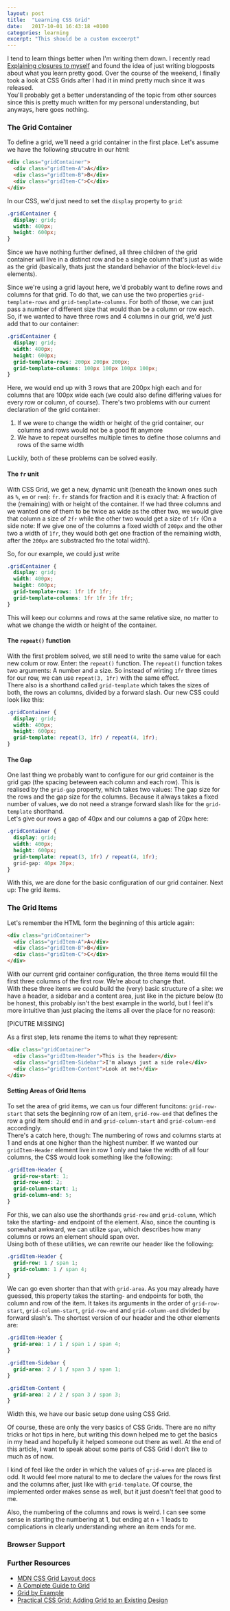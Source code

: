 ```yaml
---
layout: post
title:  "Learning CSS Grid"
date:   2017-10-01 16:43:18 +0100
categories: learning
excerpt: "This should be a custom exceerpt"
---
```


I tend to learn things better when I'm writing them down. I recently read [Explaining closures to myself](https://dev.to/damcosset/explaining-closures-telf) and found the idea of just writing blogposts about what you learn pretty good. Over the course of the weekend, I finally took a look at CSS Grids after I had it in mind pretty much since it was released.  
You'll probably get a better understanding of the topic from other sources since
this is pretty much written for my personal understanding, but anyways, here
goes nothing.

### The Grid Container
To define a grid, we'll need a grid container in the first place. Let's assume
we have the following strucutre in our html:

```html
<div class="gridContainer">
  <div class="gridItem-A">A</div>
  <div class="gridItem-B">B</div>
  <div class="gridItem-C">C</div>
</div>
```

In our CSS, we'd just need to set the `display` property to `grid`:

```css
.gridContainer {
  display: grid;
  width: 400px;
  height: 600px;
}
```

Since we have nothing further defined, all three children of the grid container will live in a distinct row and be a single column that's just as wide as the grid (basically, thats just the standard behavior of the block-level `div` elements).  

Since we're using a grid layout here, we'd probably want to define rows and columns for that grid. To do that, we can use the two properties `grid-template-rows` and `grid-template-columns`. For both of those, we can just pass a number of different size that would than be a column or row each. So, if we wanted to have three rows and 4 columns in our grid, we'd just add that to our container:

```css
.gridContainer {
  display: grid;
  width: 400px;
  height: 600px;
  grid-template-rows: 200px 200px 200px;
  grid-template-columns: 100px 100px 100px 100px;
}
```

Here, we would end up with 3 rows that are 200px high each and for columns that are 100px wide each (we could also define differing values for every row or column, of course). There's two problems with our current declaration of the grid container:  
1. If we were to change the width or height of the grid container, our columns and rows would not be a good fit anymore
2. We have to repeat ourselfes multiple times to define those columns and rows of the same width

Luckily, both of these problems can be solved easily.

#### The `fr` unit
With CSS Grid, we get a new, dynamic unit (beneath the known ones such as `%`, `em` or `rem`): `fr`. `fr` stands for fraction and it is exacly that: A fraction of the (remaining) with or height of the container. If we had three columns and we wanted one of them to be twice as wide as the other two, we would give that column a size of `2fr` while the other two would get a size of `1fr` (On a side note: If we give one of the columns a fixed width of `200px` and the other two a width of `1fr`, they would both get one fraction of the remaining width, after the `200px` are substracted fro the total width).  

So, for our example, we could just write  

```css
.gridContainer {
  display: grid;
  width: 400px;
  height: 600px;
  grid-template-rows: 1fr 1fr 1fr;
  grid-template-columns: 1fr 1fr 1fr 1fr;
}
```

This will keep our columns and rows at the same relative size, no matter to what we change the width or height of the container.

#### The `repeat()` function
With the first problem solved, we still need to write the same value for each new colum or row. Enter: the `repeat()` function. The `repeat()` function takes two arguments: A number and a size. So instead of wirting `1fr` three times for our row, we can use `repeat(3, 1fr)` with the same effect.  
There also is a shorthand called `grid-template` which takes the sizes of both, the rows an columns, divided by a forward slash. Our new CSS could look like this:

```css
.gridContainer {
  display: grid;
  width: 400px;
  height: 600px;
  grid-template: repeat(3, 1fr) / repeat(4, 1fr);
}
```

#### The Gap
One last thing we probably want to configure for our grid container is the grid gap (the spacing beteween each column and each row). This is realised by the `grid-gap` property, which takes two values: The gap size for the rows and the gap size for the columns. Because it always takes a fixed number of values, we do not need a strange forward slash like for the `grid-template` shorthand.  
Let's give our rows a gap of 40px and our columns a gap of 20px here:

```css
.gridContainer {
  display: grid;
  width: 400px;
  height: 600px;
  grid-template: repeat(3, 1fr) / repeat(4, 1fr);
  grid-gap: 40px 20px;
}
```

With this, we are done for the basic configuration of our grid container. Next up: The grid items.

### The Grid Items
Let's remember the HTML form the beginning of this article again:

```html
<div class="gridContainer">
  <div class="gridItem-A">A</div>
  <div class="gridItem-B">B</div>
  <div class="gridItem-C">C</div>
</div>
```

With our current grid container configuration, the three items would fill the first three columns of the first row. We're about to change that.  
With these three items we could build the (very) basic structure of a site: we have a header, a sidebar and a content area, just like in the picture below (to be honest, this probably isn't the best example in the world, but I feel it's more intuitive than just placing the items all over the place for no reason):

[PICUTRE MISSING]

As a first step, lets rename the items to what they represent:

```html
<div class="gridContainer">
  <div class="gridItem-Header">This is the header</div>
  <div class="gridItem-Sidebar">I'm always just a side role</div>
  <div class="gridItem-Content">Look at me!</div>
</div>
```

#### Setting Areas of Grid Items
To set the area of grid items, we can us four different funcitons: `grid-row-start` that sets the beginning row of an item, `grid-row-end` that defines the row a grid item should end in and `grid-column-start` and `grid-column-end` accordingly.  
There's a catch here, though: The numbering of rows and columns starts at 1 and ends at one higher than the highest number. If we wanted our `gridItem-Header` element live in row 1 only and take the width of all four columns, the CSS would look something like the following:

```css
.gridItem-Header {
  grid-row-start: 1;
  grid-row-end: 2;
  grid-column-start: 1;
  grid-column-end: 5;
}
```

For this, we can also use the shorthands `grid-row` and `grid-column`, which take the starting- and endpoint of the element. Also, since the counting is somewhat awkward, we can utilize `span`, which describes how many columns or rows an element should span over.  
Using both of these utilities, we can rewrite our header like the following:

```css
.gridItem-Header {
  grid-row: 1 / span 1;
  grid-column: 1 / span 4;
}
```

We can go even shorter than that with `grid-area`. As you may already have guessed, this property takes the starting- and endpoints for both, the column and row of the item. It takes its arguments in the order of `grid-row-start`, `grid-column-start`, `grid-row-end` and `grid-column-end` divided by forward slash's. The shortest version of our header and the other elements are:

```css
.gridItem-Header {
  grid-area: 1 / 1 / span 1 / span 4;
}

.gridItem-Sidebar {
  grid-area: 2 / 1 / span 3 / span 1;
}

.gridItem-Content {
  grid-area: 2 / 2 / span 3 / span 3;
}
```

Width this, we have our basic setup done using CSS Grid.

Of course, these are only the very basics of CSS Grids. There are no nifty tricks or hot tips in here, but writing this down helped me to get the basics in my head and hopefully it helped someone out there as well. At the end of this article, I want to speak about some parts of CSS Grid I don't like to much as of now.

I kind of feel like the order in which the values of `grid-area` are placed is odd. It would feel more natural to me to declare the values for the rows first and the columns after, just like with `grid-template`. Of course, the implemented order makes sense as well, but it just doesn't feel that good to me.

Also, the numbering of the columns and rows is weird. I can see some sense in starting the numbering at 1, but ending at n + 1 leads to complications in clearly understanding where an item ends for me.

### Browser Support


### Further Resources
* [MDN CSS Grid Layout docs](https://developer.mozilla.org/en-US/docs/Web/CSS/CSS_Grid_Layout)
* [A Complete Guide to Grid](https://css-tricks.com/snippets/css/complete-guide-grid/)
* [Grid by Example](https://gridbyexample.com/examples/)
* [Practical CSS Grid: Adding Grid to an Existing Design](https://alistapart.com/article/practical-grid)
